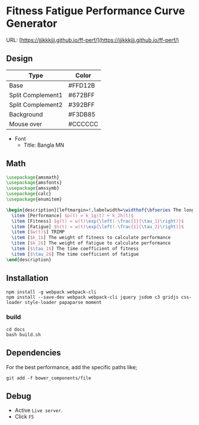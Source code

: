 # Fitness Fatigue Performance Curve Generator

URL: [https://jjjkkkjjj.github.io/ff-perf/](https://jjjkkkjjj.github.io/ff-perf/)

## Design

| Type              | Color   |
| ----------------- | ------- |
| Base              | #FFD12B |
| Split Complement1 | #672BFF |
| Split Complement2 | #392BFF |
| Background        | #F3DB85 |
| Mouse over        | #CCCCCC |



- Font
  - Title: Bangla MN

## Math

```latex
\usepackage{amsmath}
\usepackage{amsfonts}
\usepackage{amssymb}
\usepackage{calc}  
\usepackage{enumitem} 

\begin{description}[leftmargin=!,labelwidth=\widthof{\bfseries The longest label}]
  \item [Performance] $p(t) = k_1g(t) + k_2h(t)$
  \item [Fitness] $g(t) = w(t)\exp{\left(-\frac{1}{\tau_1}\right)}$
  \item [Fatigue] $h(t) = w(t)\exp{\left(-\frac{1}{\tau_2}\right)}$
  \item [$w(t)$] TRIMP
  \item [$k_1$] The weight of fitness to calculate performance
  \item [$k_2$] The weight of fatigue to calculate performance
  \item [$\tau_1$] The time coefficient of fitness
  \item [$\tau_2$] The time coefficient of fatigue
\end{description}
```

## Installation

```
npm install -g webpack webpack-cli
npm install --save-dev webpack webpack-cli jquery jsdom c3 gridjs css-loader style-loader papaparse moment
```

### build
```
cd docs
bash build.sh
```

## Dependencies
For the best performance, add the specific paths like;

```
git add -f bower_components/file
```

## Debug

- Active `Live server`.
- Click `F5`
